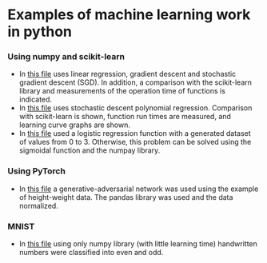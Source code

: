 # Examples of machine learning work in python
### Using numpy and scikit-learn

- In [this file](https://github.com/xxxFilosoFxxx/Machine_learning/blob/master/linearRegression_Gradient_SGD.ipynb) uses linear regression, gradient descent and stochastic gradient descent (SGD). In addition, a comparison with the scikit-learn library and measurements of the operation time of functions is indicated.
- In [this file](https://github.com/xxxFilosoFxxx/Machine_learning/blob/master/polynomial_regression_without_sk.ipynb) uses stochastic descent polynomial regression. Comparison with scikit-learn is shown, function run times are measured, and learning curve graphs are shown.
- In [this file](https://github.com/xxxFilosoFxxx/Machine_learning/blob/master/logistic_regression_with_sklearn.ipynb) used a logistic regression function with a generated dataset of values from 0 to 3. Otherwise, this problem can be solved using the sigmoidal function and the numpay library.

### Using PyTorch

- In [this file](https://github.com/xxxFilosoFxxx/Machine_learning/blob/master/GAN/GAN_height_and_weight.ipynb) a generative-adversarial network was used using the example of height-weight data. The pandas library was used and the data normalized.

### MNIST

- In [this file](https://github.com/xxxFilosoFxxx/Machine_learning/blob/master/MNIST%20even%20numbers/MNIST_even_numbers.ipynb) using only numpy library (with little learning time) handwritten numbers were classified into even and odd.


